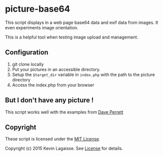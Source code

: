 # picture-base64
This script displays in a web page base64 data and exif data from images. It even experiments image orientation.

This is a helpful tool when testing image upload and management.

Configuration
---------
1. git clone locally
3. Put your pictures in an accessible directory.
4. Setup the `$target_dir` variable in `index.php` with the path to the picture directory
5. Access the index.php from your browser

But I don't have any picture !
---------
This script works well with the examples from [Dave Perrett](https://github.com/recurser/exif-orientation-examples/)

Copyright
---------
These script is licensed under the [MIT License](http://opensource.org/licenses/MIT).

Copyright (c) 2015 Kevin Lagaisse. See [License](https://github.com/lagaisse/picture-base64/master/blob/LICENSE.md) for details.
